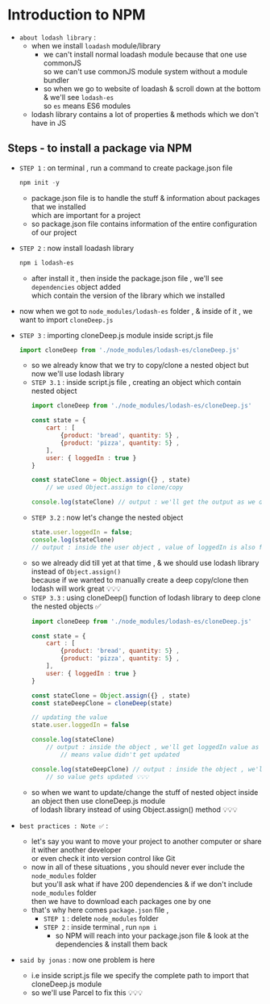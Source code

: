 # Introduction to NPM

- `about lodash library` : 
    - when we install `loadash` module/library <br>
        - we can't install normal loadash module because that one use commonJS <br>
            so we can't use commonJS module system without a module bundler 
        - so when we go to website of loadash & scroll down at the bottom & we'll see `lodash-es` <br>
            so `es` means ES6 modules
    - lodash library contains a lot of properties & methods which we don't have in JS 

## Steps - to install a package via NPM

- `STEP 1` : on terminal , run a command to create package.json file
    ```powershell
    npm init -y
    ```
    - package.json file is to handle the stuff & information about packages that we installed <br>
        which are important for a project
    - so package.json file contains information of the entire configuration of our project

- `STEP 2` : now install loadash library
    ```powershell
    npm i lodash-es
    ```
    - after install it , then inside the package.json file , we'll see `dependencies` object added <br>
        which contain the version of the library which we installed 

- now when we got to `node_modules/lodash-es` folder , & inside of it , we want to import `cloneDeep.js`
- `STEP 3` : importing cloneDeep.js module inside script.js file 
    ```js
    import cloneDeep from './node_modules/lodash-es/cloneDeep.js'
    ```
    - so we already know that we try to copy/clone a nested object but now we'll use lodash library
    - `STEP 3.1` : inside script.js file , creating an object which contain nested object
        ```js
        import cloneDeep from './node_modules/lodash-es/cloneDeep.js'

        const state = {
            cart : [
                {product: 'bread', quantity: 5} , 
                {product: 'pizza', quantity: 5} , 
            ],
            user: { loggedIn : true }
        }

        const stateClone = Object.assign({} , state)
            // we used Object.assign to clone/copy 

        console.log(stateClone) // output : we'll get the output as we define a value
        ```
    - `STEP 3.2` : now let's change the nested object
        ```js
        state.user.loggedIn = false;
        console.log(stateClone)
        // output : inside the user object , value of loggedIn is also false
        ```
    - so we already did till yet at that time , & we should use lodash library instead of `Object.assign()` <br>
        because if we wanted to manually create a deep copy/clone then lodash will work great 💡💡💡
    - `STEP 3.3` : using cloneDeep() function of lodash library to deep clone the nested objects ✅
        ```js
        import cloneDeep from './node_modules/lodash-es/cloneDeep.js'

        const state = {
            cart : [
                {product: 'bread', quantity: 5} , 
                {product: 'pizza', quantity: 5} , 
            ],
            user: { loggedIn : true }
        }

        const stateClone = Object.assign({} , state) 
        const stateDeepClone = cloneDeep(state) 

        // updating the value
        state.user.loggedIn = false 

        console.log(stateClone) 
            // output : inside the object , we'll get loggedIn value as false only 
                // means value didn't get updated

        console.log(stateDeepClone) // output : inside the object , we'll get loggedIn value as true
            // so value gets updated 💡💡💡
        ```
    - so when we want to update/change the stuff of nested object inside an object then use cloneDeep.js module <br>
        of lodash library instead of using Object.assign() method 💡💡💡

- `best practices : Note ✅` : 
    - let's say you want to move your project to another computer or share it wither another developer <br>
        or even check it into version control like Git
    - now in all of these situations , you should never ever include the `node_modules` folder <br> 
        but you'll ask what if have 200 dependencies & if we don't include `node_modules` folder <br>
        then we have to download each packages one by one 
    - that's why here comes `package.json` file ,
        - `STEP 1` : delete `node_modules` folder
        - `STEP 2` : inside terminal , run `npm i` 
            - so NPM will reach into your package.json file & look at the dependencies & install them back

- `said by jonas` : now one problem is here 
    - i.e inside script.js file we specify the complete path to import that cloneDeep.js module 
    - so we'll use Parcel to fix this 💡💡💡 
